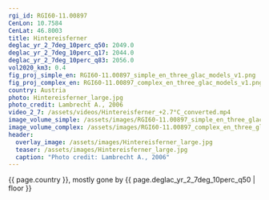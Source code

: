 ```yaml
---
rgi_id: RGI60-11.00897
CenLon: 10.7584
CenLat: 46.8003
title: Hintereisferner
deglac_yr_2_7deg_10perc_q50: 2049.0
deglac_yr_2_7deg_10perc_q17: 2044.0
deglac_yr_2_7deg_10perc_q83: 2056.0
vol2020_km3: 0.4
fig_proj_simple_en: RGI60-11.00897_simple_en_three_glac_models_v1.png
fig_proj_complex_en: RGI60-11.00897_complex_en_three_glac_models_v1.png
country: Austria
photo: Hintereisferner_large.jpg
photo_credit: Lambrecht A., 2006
video_2_7: /assets/videos/Hintereisferner_+2.7°C_converted.mp4
image_volume_simple: /assets/images/RGI60-11.00897_simple_en_three_glac_models_v1.png
image_volume_complex: /assets/images/RGI60-11.00897_complex_en_three_glac_models_v1.png
header:
  overlay_image: /assets/images/Hintereisferner_large.jpg
  teaser: /assets/images/Hintereisferner_large.jpg
  caption: "Photo credit: Lambrecht A., 2006"
---
```

{{ page.country }}, mostly gone by {{ page.deglac_yr_2_7deg_10perc_q50 | floor }}
